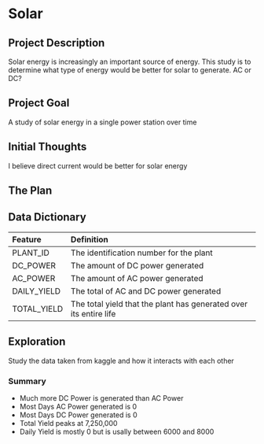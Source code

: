 # Solar
## Project Description
Solar energy is increasingly an important source of energy. This study is to determine what type of energy would be better for solar to generate. AC or DC?

## Project Goal
A study of solar energy in a single power station over time

## Initial Thoughts
I believe direct current would be better for solar energy

## The Plan

## Data Dictionary

| Feature | Definition |
|:--------|:-----------|
|PLANT_ID| The identification number for the plant|
|DC_POWER| The amount of DC power generated|
|AC_POWER| The amount of AC power generated|
|DAILY_YIELD| The total of AC and DC power generated|
|TOTAL_YIELD| The total yield that the plant has generated over its entire life|

## Exploration 
Study the data taken from kaggle and how it interacts with each other
### Summary
* Much more DC Power is generated than AC Power
* Most Days AC Power generated is 0
* Most Days DC Power generated is 0
* Total Yield peaks at 7,250,000
* Daily Yield is mostly 0 but is usally between 6000 and 8000